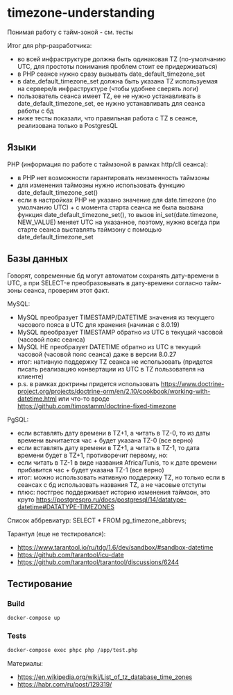 # timezone-understanding

Понимая работу с тайм-зоной - см. тесты

Итог для php-разработчика:
- во всей инфраструктуре должна быть одинаковая TZ (по-умолчанию UTC, для простоты понимания проблем стоит ее придерживаться)
- в PHP сеансе нужно сразу вызывать date_default_timezone_set
- в date_default_timezone_set должна быть указана TZ используемая на сервере/в инфраструктуре (чтобы удобнее сверять логи)
- пользователь сеанса имеет TZ, ее не нужно устанавливать в date_default_timezone_set, ее нужно устанавливать для сеанса работы с бд
- ниже тесты показали, что правильная работа с TZ в сеансе, реализована только в PostgresQL 

## Языки

PHP (информация по работе с таймзоной в рамках http/cli сеанса):
- в PHP нет возможности гарантировать неизменность таймзоны
- для изменения таймозны нужно использовать функцию date_default_timezone_set()
- если в настройках PHP не указано значение для date.timezone (по умолчанию UTC) + с момента старта сеанса не была
  вызвана функция date_default_timezone_set(), то вызов ini_set(date.timezone, NEW_VALUE) меняет UTC на указанное, 
  поэтому, нужно всегда при старте сеанса выставлять таймзону с помощью date_default_timezone_set

## Базы данных

Говорят, современные бд могут автоматом сохранять дату-времени в UTC, а при SELECT-е преобразовывать в дату-времени
согласно тайм-зоны сеанса, проверим этот факт.

MySQL:
- MySQL преобразует TIMESTAMP/DATETIME значения из текущего часового пояса в UTC для хранения (начиная с 8.0.19)
- MySQL преобразует TIMESTAMP обратно из UTC в текущий часовой (часовой пояс сеанса)
- MySQL НЕ преобразует DATETIME обратно из UTC в текущий часовой (часовой пояс сеанса) даже в версии 8.0.27
- итог: нативную поддержку TZ сеанса не использовать (придется писать реализацию конвертации из UTC в TZ пользователя на клиенте)
- p.s. в рамках доктрины придется использовать https://www.doctrine-project.org/projects/doctrine-orm/en/2.10/cookbook/working-with-datetime.html
  или что-то вроде https://github.com/timostamm/doctrine-fixed-timezone

PgSQL:
- если вставлять дату времени в TZ+1, а читать в TZ-0, то из даты времени вычитается час + будет указана TZ-0 (все верно)
- если вставлять дату времени в TZ+1, а читать в TZ-1, то дата времени будет в TZ+1, противоречит первому, но:
- если читать в TZ-1 в виде названия Africa/Tunis, то к дате времени прибавится час + будет указана TZ-1 (все верно)
- итог: можно использовать нативную поддержку TZ, но только если в сеансах с бд использовать названия TZ, а не часовые отступы
- плюс: постгрес поддерживает историю изменения таймзон, это круто https://postgrespro.ru/docs/postgresql/14/datatype-datetime#DATATYPE-TIMEZONES

Список аббревиатур: SELECT * FROM pg_timezone_abbrevs;

Тарантул (еще не тестировался):
- https://www.tarantool.io/ru/tdg/1.6/dev/sandbox/#sandbox-datetime
- https://github.com/tarantool/icu-date
- https://github.com/tarantool/tarantool/discussions/6244

## Тестирование

### Build

```sh
docker-compose up
```

### Tests

```sh
docker-compose exec phpc php /app/test.php
```

Материалы:
- https://en.wikipedia.org/wiki/List_of_tz_database_time_zones
- https://habr.com/ru/post/129319/

